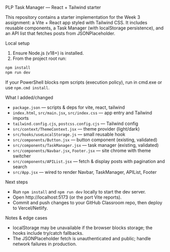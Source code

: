 PLP Task Manager — React + Tailwind starter

This repository contains a starter implementation for the Week 3 assignment: a Vite + React app styled with Tailwind CSS. It includes reusable components, a Task Manager (with localStorage persistence), and an API list that fetches posts from JSONPlaceholder.

Local setup
1. Ensure Node.js (v18+) is installed.
2. From the project root run:

```powershell
npm install
npm run dev
```

If your PowerShell blocks npm scripts (execution policy), run in cmd.exe or use `npm.cmd install`.

What I added/changed
- `package.json` — scripts & deps for vite, react, tailwind
- `index.html`, `src/main.jsx`, `src/index.css` — app entry and Tailwind imports
- `tailwind.config.cjs`, `postcss.config.cjs` — Tailwind config
- `src/context/ThemeContext.jsx` — theme provider (light/dark)
- `src/hooks/useLocalStorage.js` — small reusable hook
- `src/components/Button.jsx` — button component (existing, validated)
- `src/components/TaskManager.jsx` — task manager (existing, validated)
- `src/components/Navbar.jsx`, `Footer.jsx` — site chrome with theme switcher
- `src/components/APIList.jsx` — fetch & display posts with pagination and search
- `src/App.jsx` — wired to render Navbar, TaskManager, APIList, Footer

Next steps
- Run `npm install` and `npm run dev` locally to start the dev server.
- Open http://localhost:5173 (or the port Vite reports).
- Commit and push changes to your GitHub Classroom repo, then deploy to Vercel/Netlify.

Notes & edge cases
- localStorage may be unavailable if the browser blocks storage; the hooks include try/catch fallbacks.
- The JSONPlaceholder fetch is unauthenticated and public; handle network failures in production.

